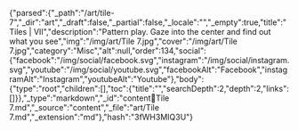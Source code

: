 {"parsed":{"_path":"/art/tile-7","_dir":"art","_draft":false,"_partial":false,"_locale":"","_empty":true,"title":"Tiles | VII","description":"Pattern play. Gaze into the center and find out what you see","img":"/img/art/Tile 7.jpg","cover":"/img/art/Tile 7.jpg","category":"Misc","alt":null,"order":134,"social":{"facebook":"/img/social/facebook.svg","instagram":"/img/social/instagram.svg","youtube":"/img/social/youtube.svg","facebookAlt":"Facebook","instagramAlt":"Instagram","youtubeAlt":"Youtube"},"body":{"type":"root","children":[],"toc":{"title":"","searchDepth":2,"depth":2,"links":[]}},"_type":"markdown","_id":"content:art:Tile 7.md","_source":"content","_file":"art/Tile 7.md","_extension":"md"},"hash":"3fWH3MIQ3U"}